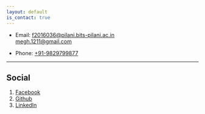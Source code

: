 ```yaml
---
layout: default
is_contact: true
---
```


* Email: [f2016036@pilani.bits-pilani.ac.in](mailto:f2016036@pilani.bits-pilani.ac.in)  
         [megh.1211@gmail.com](mailto:megh.1211@gmail.com)

* Phone: [+91-9829799877](tel:+91-9829799877)

---

## Social

1. [Facebook](https://www.facebook.com/profile.php?id=100008296102223)
2. [Github](https://github.com/Megh-Thakkar)
3. [LinkedIn](https://in.linkedin.com/in/megh-thakkar)
